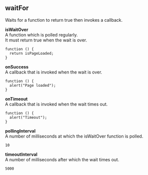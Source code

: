 
waitFor
-------
Waits for a function to return true then invokes a callback.

__isWaitOver__  
A function which is polled regularly.  
It must return true when the wait is over.

    function () {
      return isPageLoaded;
    }

__onSuccess__  
A callback that is invoked when the wait is over.

    function () {
      alert("Page loaded");
    }

__onTimeout__  
A callback that is invoked when the wait times out.

    function () {
      alert("Timeout");
    }

__pollingInterval__  
A number of milliseconds at which the isWaitOver function is polled.

    10

__timeoutInterval__  
A number of milliseconds after which the wait times out.

    5000
